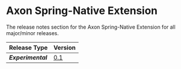 # Axon Spring-Native Extension

The release notes section for the Axon Spring-Native Extension for all major/minor releases.

| Release Type       | Version                                              |
|:-------------------|:-----------------------------------------------------|
| _**Experimental**_ | [0.1](rn-spring-native-major-releases.md#release-01) |
